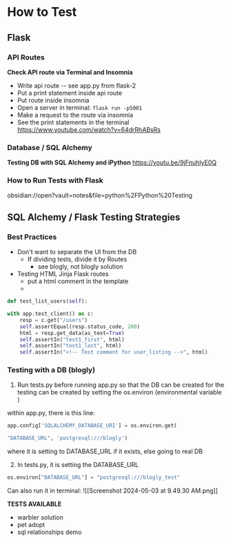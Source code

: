 
# How to Test 

## Flask 

### API Routes 
**Check API route via Terminal and Insomnia** 
- Write api route -- see app.py from flask-2 
- Put a print statement inside api route 
- Put route inside insomnia 
- Open a server in terminal: `flask run -p5001`
- Make a request to the route via insomnia 
- See the print statements in the terminal 
https://www.youtube.com/watch?v=64drRhABsRs


### Database / SQL Alchemy 
**Testing DB with SQL Alchemy and iPython** 
https://youtu.be/9jFnuhIyE0Q 

### How to Run Tests with Flask 
obsidian://open?vault=notes&file=python%2FPython%20Testing 

## SQL Alchemy / Flask Testing Strategies 

### Best Practices 
- Don't want to separate the UI from the DB 
	- If dividing tests, divide it by Routes 
		- see blogly, not blogly solution 
- Testing HTML Jinja Flask routes
	- put a html comment in the template 
	- 
```python
def test_list_users(self):

with app.test_client() as c:
	resp = c.get("/users")
	self.assertEqual(resp.status_code, 200)
	html = resp.get_data(as_text=True)
	self.assertIn("test1_first", html)
	self.assertIn("test1_last", html)
	self.assertIn("<!-- Test comment for user_listing -->", html)
```


### Testing with a DB (blogly)

1. Run tests.py before running app.py so that the DB can be created for the testing can be created by setting the os.environ (environmental variable )

within app.py, there is this line: 
```python 
app.config['SQLALCHEMY_DATABASE_URI'] = os.environ.get(

"DATABASE_URL", 'postgresql:///blogly')
```
where it is setting to DATABASE_URL if it exists, else going to real DB 

2. In tests.py, it is setting the DATABASE_URL 

```python 
os.environ["DATABASE_URL"] = "postgresql:///blogly_test"
```

Can also run it in terminal: 
![[Screenshot 2024-05-03 at 9.49.30 AM.png]]



**TESTS AVAILABLE** 
- warbler solution 
- pet adopt 
- sql relationships demo 